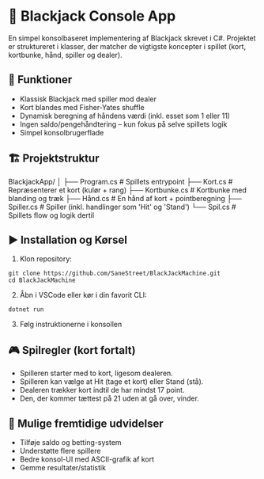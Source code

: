 # 🎲 Blackjack Console App

En simpel konsolbaseret implementering af Blackjack skrevet i C#.
Projektet er struktureret i klasser, der matcher de vigtigste koncepter i spillet (kort, kortbunke, hånd, spiller og dealer).

## 📌 Funktioner

* Klassisk Blackjack med spiller mod dealer
* Kort blandes med Fisher-Yates shuffle
* Dynamisk beregning af håndens værdi (inkl. esset som 1 eller 11)
* Ingen saldo/pengehåndtering – kun fokus på selve spillets logik
* Simpel konsolbrugerflade

## 🏗️ Projektstruktur
BlackjackApp/
│
├── Program.cs        # Spillets entrypoint
├── Kort.cs           # Repræsenterer et kort (kulør + rang)
├── Kortbunke.cs      # Kortbunke med blanding og træk
├── Hånd.cs           # En hånd af kort + pointberegning
├── Spiller.cs        # Spiller (inkl. handlinger som 'Hit' og 'Stand')
└── Spil.cs           # Spillets flow og logik dertil


## ▶️ Installation og Kørsel

1. Klon repository:
```
git clone https://github.com/SaneStreet/BlackJackMachine.git
cd BlackJackMachine
```
2. Åbn i VSCode eller kør i din favorit CLI:
```
dotnet run
```
3. Følg instruktionerne i konsollen

## 🎮 Spilregler (kort fortalt)

* Spilleren starter med to kort, ligesom dealeren.
* Spilleren kan vælge at Hit (tage et kort) eller Stand (stå).
* Dealeren trækker kort indtil de har mindst 17 point.
* Den, der kommer tættest på 21 uden at gå over, vinder.

## 🔮 Mulige fremtidige udvidelser

* Tilføje saldo og betting-system
* Understøtte flere spillere
* Bedre konsol-UI med ASCII-grafik af kort
* Gemme resultater/statistik